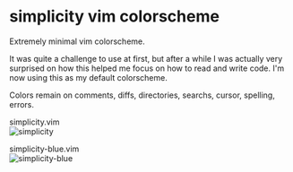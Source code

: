 # simplicity vim colorscheme  

Extremely minimal vim colorscheme.  

It was quite a challenge to use at first, but after a while I was actually
very surprised on how this helped me focus on how to read and write code.
I'm now using this as my default colorscheme.  

Colors remain on comments, diffs, directories, searchs, cursor, spelling, errors.  

simplicity.vim  
![simplicity](https://i.imgur.com/8BOzGP0.png)

simplicity-blue.vim  
![simplicity-blue](https://i.imgur.com/dhO73Nm.png)
